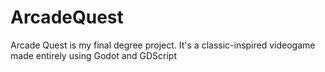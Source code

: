 # ArcadeQuest
Arcade Quest is my final degree project. It's a classic-inspired videogame made entirely using Godot and GDScript
